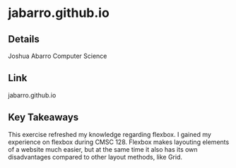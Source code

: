 # jabarro.github.io

## Details
Joshua Abarro
Computer Science

## Link
jabarro.github.io

## Key Takeaways
This exercise refreshed my knowledge regarding flexbox. I gained my experience on flexbox during CMSC 128. Flexbox makes layouting elements of a website much easier, but at the same time it also has its own disadvantages compared to other layout methods, like Grid.
